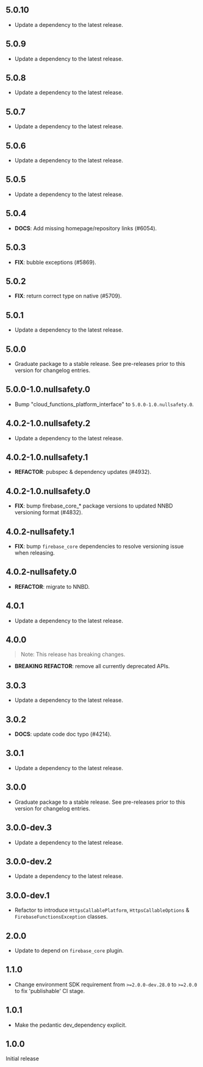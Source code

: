 ## 5.0.10

 - Update a dependency to the latest release.

## 5.0.9

 - Update a dependency to the latest release.

## 5.0.8

 - Update a dependency to the latest release.

## 5.0.7

 - Update a dependency to the latest release.

## 5.0.6

 - Update a dependency to the latest release.

## 5.0.5

 - Update a dependency to the latest release.

## 5.0.4

 - **DOCS**: Add missing homepage/repository links (#6054).

## 5.0.3

 - **FIX**: bubble exceptions (#5869).

## 5.0.2

 - **FIX**: return correct type on native (#5709).

## 5.0.1

 - Update a dependency to the latest release.

## 5.0.0

 - Graduate package to a stable release. See pre-releases prior to this version for changelog entries.

## 5.0.0-1.0.nullsafety.0

 - Bump "cloud_functions_platform_interface" to `5.0.0-1.0.nullsafety.0`.

## 4.0.2-1.0.nullsafety.2

 - Update a dependency to the latest release.

## 4.0.2-1.0.nullsafety.1

 - **REFACTOR**: pubspec & dependency updates (#4932).

## 4.0.2-1.0.nullsafety.0

 - **FIX**: bump firebase_core_* package versions to updated NNBD versioning format (#4832).

## 4.0.2-nullsafety.1

 - **FIX**: bump `firebase_core` dependencies to resolve versioning issue when releasing.

## 4.0.2-nullsafety.0

 - **REFACTOR**: migrate to NNBD.

## 4.0.1

 - Update a dependency to the latest release.

## 4.0.0

> Note: This release has breaking changes.

 - **BREAKING** **REFACTOR**: remove all currently deprecated APIs.

## 3.0.3

 - Update a dependency to the latest release.

## 3.0.2

 - **DOCS**: update code doc typo (#4214).

## 3.0.1

 - Update a dependency to the latest release.

## 3.0.0

 - Graduate package to a stable release. See pre-releases prior to this version for changelog entries.

## 3.0.0-dev.3

 - Update a dependency to the latest release.

## 3.0.0-dev.2

 - Update a dependency to the latest release.

## 3.0.0-dev.1

* Refactor to introduce `HttpsCallablePlatform`, `HttpsCallableOptions` & `FirebaseFunctionsException` classes.

## 2.0.0

* Update to depend on `firebase_core` plugin.

## 1.1.0

* Change environment SDK requirement from `>=2.0.0-dev.28.0` to `>=2.0.0` to fix 'publishable' CI stage.

## 1.0.1

* Make the pedantic dev_dependency explicit.

## 1.0.0

Initial release
